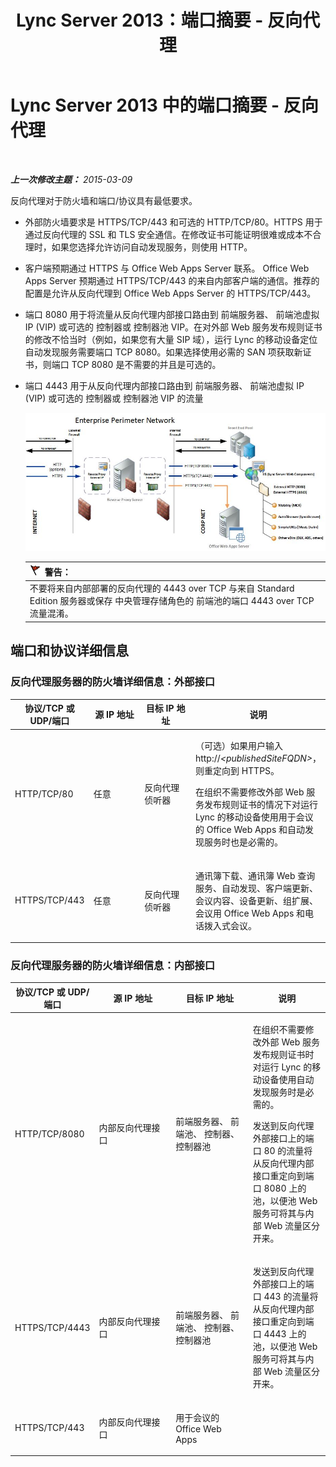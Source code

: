 ﻿---
title: Lync Server 2013：端口摘要 - 反向代理
TOCTitle: 端口摘要 - 反向代理
ms:assetid: 59b9ac3c-3e6f-4776-b366-174f0dd1f2eb
ms:mtpsurl: https://technet.microsoft.com/zh-cn/library/JJ204932(v=OCS.15)
ms:contentKeyID: 49312932
ms.date: 05/19/2016
mtps_version: v=OCS.15
ms.translationtype: HT
---

# Lync Server 2013 中的端口摘要 - 反向代理

 

_**上一次修改主题：** 2015-03-09_

反向代理对于防火墙和端口/协议具有最低要求。

  - 外部防火墙要求是 HTTPS/TCP/443 和可选的 HTTP/TCP/80。HTTPS 用于通过反向代理的 SSL 和 TLS 安全通信。在修改证书可能证明很难或成本不合理时，如果您选择允许访问自动发现服务，则使用 HTTP。

  - 客户端预期通过 HTTPS 与 Office Web Apps Server 联系。 Office Web Apps Server 预期通过 HTTPS/TCP/443 的来自内部客户端的通信。推荐的配置是允许从反向代理到 Office Web Apps Server 的 HTTPS/TCP/443。

  - 端口 8080 用于将流量从反向代理内部接口路由到 前端服务器、 前端池虚拟 IP (VIP) 或可选的 控制器或 控制器池 VIP。在对外部 Web 服务发布规则证书的修改不恰当时（例如，如果您有大量 SIP 域），运行 Lync 的移动设备定位自动发现服务需要端口 TCP 8080。如果选择使用必需的 SAN 项获取新证书，则端口 TCP 8080 是不需要的并且是可选的。

  - 端口 4443 用于从反向代理内部接口路由到 前端服务器、 前端池虚拟 IP (VIP) 或可选的 控制器或 控制器池 VIP 的流量
    
    ![反向代理和外部 Web 服务](images/JJ204932.13142405-d5c9-45b7-a8b7-a8c89f09c97c(OCS.15).jpg "反向代理和外部 Web 服务")  
    
    <table>
    <thead>
    <tr class="header">
    <th><img src="images/JJ205186.Caution(OCS.15).gif" title="Caution" alt="Caution" />警告：</th>
    </tr>
    </thead>
    <tbody>
    <tr class="odd">
    <td>不要将来自内部部署的反向代理的 4443 over TCP 与来自 Standard Edition 服务器或保存 中央管理存储角色的 前端池的端口 4443 over TCP 流量混淆。</td>
    </tr>
    </tbody>
    </table>


## 端口和协议详细信息

### 反向代理服务器的防火墙详细信息：外部接口

<table>
<colgroup>
<col style="width: 25%" />
<col style="width: 25%" />
<col style="width: 25%" />
<col style="width: 25%" />
</colgroup>
<thead>
<tr class="header">
<th>协议/TCP 或 UDP/端口</th>
<th>源 IP 地址</th>
<th>目标 IP 地址</th>
<th>说明</th>
</tr>
</thead>
<tbody>
<tr class="odd">
<td><p>HTTP/TCP/80</p></td>
<td><p>任意</p></td>
<td><p>反向代理侦听器</p></td>
<td><p>（可选）如果用户输入 http://<em>&lt;publishedSiteFQDN&gt;</em>，则重定向到 HTTPS。</p>
<p>在组织不需要修改外部 Web 服务发布规则证书的情况下对运行 Lync 的移动设备使用用于会议的 Office Web Apps 和自动发现服务时也是必需的。</p></td>
</tr>
<tr class="even">
<td><p>HTTPS/TCP/443</p></td>
<td><p>任意</p></td>
<td><p>反向代理侦听器</p></td>
<td><p>通讯簿下载、通讯簿 Web 查询服务、自动发现、客户端更新、会议内容、设备更新、组扩展、会议用 Office Web Apps 和电话拨入式会议。</p></td>
</tr>
</tbody>
</table>


### 反向代理服务器的防火墙详细信息：内部接口

<table>
<colgroup>
<col style="width: 25%" />
<col style="width: 25%" />
<col style="width: 25%" />
<col style="width: 25%" />
</colgroup>
<thead>
<tr class="header">
<th>协议/TCP 或 UDP/端口</th>
<th>源 IP 地址</th>
<th>目标 IP 地址</th>
<th>说明</th>
</tr>
</thead>
<tbody>
<tr class="odd">
<td><p>HTTP/TCP/8080</p></td>
<td><p>内部反向代理接口</p></td>
<td><p>前端服务器、 前端池、 控制器、 控制器池</p></td>
<td><p>在组织不需要修改外部 Web 服务发布规则证书时对运行 Lync 的移动设备使用自动发现服务时是必需的。</p>
<p>发送到反向代理外部接口上的端口 80 的流量将从反向代理内部接口重定向到端口 8080 上的池，以便池 Web 服务可将其与内部 Web 流量区分开来。</p></td>
</tr>
<tr class="even">
<td><p>HTTPS/TCP/4443</p></td>
<td><p>内部反向代理接口</p></td>
<td><p>前端服务器、 前端池、 控制器、 控制器池</p></td>
<td><p>发送到反向代理外部接口上的端口 443 的流量将从反向代理内部接口重定向到端口 4443 上的池，以便池 Web 服务可将其与内部 Web 流量区分开来。</p></td>
</tr>
<tr class="odd">
<td><p>HTTPS/TCP/443</p></td>
<td><p>内部反向代理接口</p></td>
<td><p>用于会议的 Office Web Apps</p></td>
<td><p></p></td>
</tr>
</tbody>
</table>

